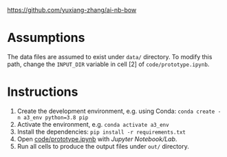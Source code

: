 https://github.com/yuxiang-zhang/ai-nb-bow
# Assumptions
The data files are assumed to exist under `data/` directory. To modify this path, change the `INPUT_DIR` variable in cell [2] of `code/prototype.ipynb`. 
# Instructions
1. Create the development environment, e.g. using Conda: `conda create -n a3_env python=3.8 pip`
2. Activate the environment, e.g. `conda activate a3_env`
3. Install the dependencies: `pip install -r requirements.txt`
4. Open [code/prototype.ipynb](code/prototype.ipynb) with *Jupyter Notebook/Lab*.
5. Run all cells to produce the output files under `out/` directory.
